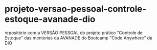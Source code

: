 # projeto-versao-pessoal-controle-estoque-avanade-dio
repositório com a VERSÃO PESSOAL do projeto prático "Controle de Estoque" das mentorias da AVANADE do Bootcamp "Code Anywhere" da DIO
